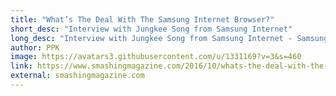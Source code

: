```yaml
---
title: "What’s The Deal With The Samsung Internet Browser?"
short_desc: "Interview with Jungkee Song from Samsung Internet"
long_desc: "Interview with Jungkee Song from Samsung Internet - Samsung Internet (which is the official, and quite boring, name of the Samsung Chromium browser) has about 400 million active users globally (source: the interview below). For comparison, Google Chrome for Android has about 1 billion."
author: PPK
image: https://avatars3.githubusercontent.com/u/1331169?v=3&s=460
link: https://www.smashingmagazine.com/2016/10/whats-the-deal-with-the-samsung-internet-browser/
external: smashingmagazine.com
---
```

